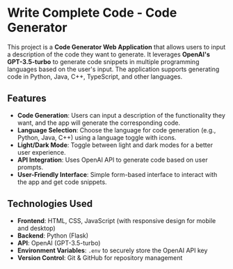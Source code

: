 # Write Complete Code - Code Generator

This project is a **Code Generator Web Application** that allows users to input a description of the code they want to generate. It leverages **OpenAI's GPT-3.5-turbo** to generate code snippets in multiple programming languages based on the user's input. The application supports generating code in Python, Java, C++, TypeScript, and other languages.

## Features

- **Code Generation**: Users can input a description of the functionality they want, and the app will generate the corresponding code.
- **Language Selection**: Choose the language for code generation (e.g., Python, Java, C++) using a language toggle with icons.
- **Light/Dark Mode**: Toggle between light and dark modes for a better user experience.
- **API Integration**: Uses OpenAI API to generate code based on user prompts.
- **User-Friendly Interface**: Simple form-based interface to interact with the app and get code snippets.


## Technologies Used

- **Frontend**: HTML, CSS, JavaScript (with responsive design for mobile and desktop)
- **Backend**: Python (Flask)
- **API**: OpenAI (GPT-3.5-turbo)
- **Environment Variables**: `.env` to securely store the OpenAI API key
- **Version Control**: Git & GitHub for repository management
